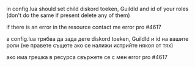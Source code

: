 in config.lua should set child diskord toeken, GuildId and id of your roles (don't do the same if present delete any of them)

if there is an error in the resource contact me error pro #4617

в config.lua трябва да зада дете diskord toeken, GuildId и id на вашите роли (не правете същете ако се налижи истрийте някоя от тях)

ако има грешка в ресурса свържете се с мен error pro #4617
